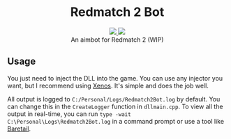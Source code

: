 <h1 align="center">Redmatch 2 Bot</h1>
<p align="center">
  <a href="https://github.com/themmokhtar/Redmatch2Bot/blob/main/LICENSE">
    <img src="https://img.shields.io/github/license/themmokhtar/Redmatch2Bot.svg?style=flat-square"/>
  </a>
  <a href="https://github.com/themmokhtar/Redmatch2Bot/stargazers">
    <img src="https://img.shields.io/github/stars/themmokhtar/Redmatch2Bot.svg?style=flat-square"/>
  </a>
  <br>
  An aimbot for Redmatch 2 (WIP)
</p>

## Usage
You just need to inject the DLL into the game. You can use any injector you want, but I recommend using [Xenos](https://www.unknowncheats.me/forum/downloads.php?do=file&id=23686). It's simple and does the job well.

All output is logged to `C:/Personal/Logs/Redmatch2Bot.log` by default. You can change this in the `CreateLogger` function in `dllmain.cpp`.
To view all the output in real-time, you can run `type -wait C:\Personal\Logs\Redmatch2Bot.log` in a command prompt or use a tool like [Baretail](https://www.baremetalsoft.com/baretail/).
